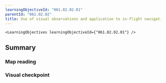 ```yaml
---
learningObjectiveId: "061.02.02.01"
parentId: "061.02.02"
title: Use of visual observations and application to in-flight navigation
---
```


```tsx eval
<LearningObjectives learningObjectiveId={"061.02.02.01"} />
```

## Summary

### Map reading

### Visual checkpoint
